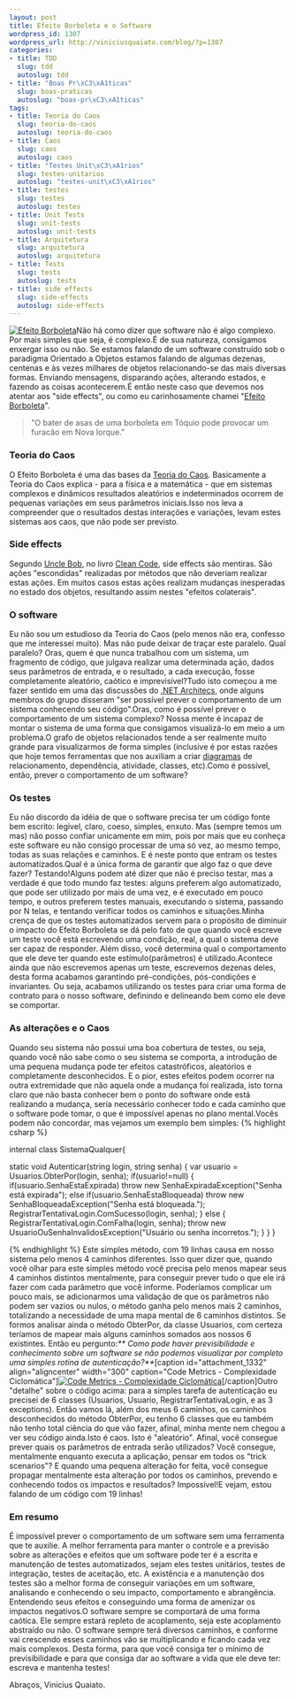 ```yaml
--- 
layout: post
title: Efeito Borboleta e o Software
wordpress_id: 1307
wordpress_url: http://viniciusquaiato.com/blog/?p=1307
categories: 
- title: TDD
  slug: tdd
  autoslug: tdd
- title: "Boas Pr\xC3\xA1ticas"
  slug: boas-praticas
  autoslug: "boas-pr\xC3\xA1ticas"
tags: 
- title: Teoria do Caos
  slug: teoria-do-caos
  autoslug: teoria-do-caos
- title: Caos
  slug: caos
  autoslug: caos
- title: "Testes Unit\xC3\xA1rios"
  slug: testes-unitarios
  autoslug: "testes-unit\xC3\xA1rios"
- title: testes
  slug: testes
  autoslug: testes
- title: Unit Tests
  slug: unit-tests
  autoslug: unit-tests
- title: Arquitetura
  slug: arquitetura
  autoslug: arquitetura
- title: Tests
  slug: tests
  autoslug: tests
- title: side effects
  slug: side-effects
  autoslug: side-effects
---
```

[![](http://viniciusquaiato.com/blog/wp-content/uploads/2010/07/dn10006-1_400-150x150.jpg "Efeito Borboleta")](http://viniciusquaiato.com/blog/wp-content/uploads/2010/07/dn10006-1_400.jpg)Não há como dizer que software não é algo complexo. Por mais simples que seja, é complexo.É de sua natureza, consigamos enxergar isso ou não. Se estamos falando de um software construído sob o paradigma Orientado a Objetos estamos falando de algumas dezenas, centenas e às vezes milhares de objetos relacionando-se das mais diversas formas. Enviando mensagens, disparando ações, alterando estados, e fazendo as coisas acontecerem.É então neste caso que devemos nos atentar aos "side effects", ou como eu carinhosamente chamei "[Efeito Borboleta](http://pt.wikipedia.org/wiki/Efeito_borboleta)".<blockquote>"O bater de asas de uma borboleta em Tóquio pode provocar um furacão em Nova Iorque."</blockquote>

### Teoria do Caos
O Efeito Borboleta é uma das bases da [Teoria do Caos](http://en.wikipedia.org/wiki/Chaos_theory). Basicamente a Teoria do Caos explica - para a física e a matemática - que em sistemas complexos e dinâmicos resultados aleatórios e indeterminados ocorrem de pequenas variações em seus parâmetros iniciais.Isso nos leva a compreender que o resultados destas interações e variações, levam estes sistemas aos caos, que não pode ser previsto.

### Side effects
Segundo [Uncle Bob](butunclebob.com), no livro [Clean Code](http://viniciusquaiato.com/blog/dica-de-leitura-clean-code/), side effects são mentiras. São ações "escondidas" realizadas por métodos que não deveriam realizar estas ações. Em muitos casos estas ações realizam mudanças inesperadas no estado dos objetos, resultando assim nestes "efeitos colaterais".

### O software
Eu não sou um estudioso da Teoria do Caos (pelo menos não era, confesso que me interessei muito). Mas não pude deixar de traçar este paralelo. Qual paralelo? Oras, quem é que nunca trabalhou com um sistema, um fragmento de código, que julgava realizar uma determinada ação, dados seus parâmetros de entrada, e o resultado, a cada execução, fosse completamente aleatório, caótico e imprevisível?Tudo isto começou a me fazer sentido em uma das discussões do [.NET Architecs](http://dotnetarchitects.net/), onde alguns membros do grupo disseram "ser possível prever o comportamento de um sistema conhecendo seu código".Oras, como é possível prever o comportamento de um sistema complexo? Nossa mente é incapaz de montar o sistema de uma forma que consigamos visualizá-lo em meio  a um problema.O grafo de objetos relacionados tende a ser realmente muito grande para visualizarmos de forma simples (inclusive é por estas razões que hoje temos ferramentas que nos auxiliam a criar [diagramas](http://blogs.msdn.com/b/jpclementi/archive/2010/04/16/ferramentas-de-arquitetura-no-visual-studio-2010.aspx) de relacionamento, dependência, atividade, classes, etc).Como é possível, então, prever o comportamento de um software?

### Os testes
Eu não discordo da idéia de que o software precisa ter um código fonte bem escrito: legível, claro, coeso, simples, enxuto. Mas (sempre temos um mas) não posso confiar unicamente em mim, pois por mais que eu conheça este software eu não consigo processar de uma só vez, ao mesmo tempo, todas as suas relações e caminhos. E é neste ponto que entram os testes automatizados.Qual é a única forma de garantir que algo faz o que deve fazer? Testando!Alguns podem até dizer que não é preciso testar, mas a verdade é que todo mundo faz testes: alguns preferem algo automatizado, que pode ser utilizado por mais de uma vez, e é executado em pouco tempo, e outros preferem testes manuais, executando o sistema, passando por N telas, e tentando verificar todos os caminhos e situações.Minha crença de que os testes automatizados servem para o propósito de diminuir o impacto do Efeito Borboleta se dá pelo fato de que quando você escreve um teste você está escrevendo uma condição, real, a qual o sistema deve ser capaz de responder. Além disso, você determina qual o comportamento que ele deve ter quando este estímulo(parâmetros) é utilizado.Acontece ainda que não escrevemos apenas um teste, escrevemos dezenas deles, desta forma acabamos garantindo pré-condições, pós-condições e invariantes. Ou seja, acabamos utilizando os testes para criar uma forma de contrato para o nosso software, definindo e delineando bem como ele deve se comportar.

### As alterações e o Caos
Quando seu sistema não possui uma boa cobertura de testes, ou seja, quando você não sabe como o seu sistema se comporta, a introdução de uma pequena mudança pode ter efeitos catastróficos, aleatórios e completamente desconhecidos. E o pior, estes efeitos podem ocorrer na outra extremidade que não aquela onde a mudança foi realizada, isto torna claro que não basta conhecer bem o ponto do software onde está realizando a mudança, seria necessário conhecer todo e cada caminho que o software pode tomar, o que é impossível apenas no plano mental.Vocês podem não concordar, mas vejamos um exemplo bem simples:
{% highlight csharp %}

internal class SistemaQualquer{    

static void Autenticar(string login, string senha)    {
var usuario = Usuarios.ObterPor(login, senha);
if(usuario!=null)        {
if(usuario.SenhaEstaExpirada)                throw new SenhaExpiradaException("Senha está expirada");
    else
if(usuario.SenhaEstaBloqueada)                throw new SenhaBloqueadaException("Senha está bloqueada.");
    RegistrarTentativaLogin.ComSucesso(login, senha);
    }
        else        {            RegistrarTentativaLogin.ComFalha(login, senha);
    throw new UsuarioOuSenhaInvalidosException("Usuário ou senha incorretos.");
    }
    }
}

{% endhighlight %}
Este simples método, com 19 linhas causa em nosso sistema pelo menos 4 caminhos diferentes. Isso quer dizer que, quando você olhar para este simples método você precisa pelo menos mapear seus 4 caminhos distintos mentalmente, para conseguir prever tudo o que ele irá fazer com cada parâmetro que você informe. Poderíamos complicar um pouco mais, se adicionarmos uma validação de que os parâmetros não podem ser vazios ou nulos, o método ganha pelo menos mais 2 caminhos, totalizando a necessidade de uma mapa mental de 6 caminhos distintos. Se formos analisar ainda o método ObterPor, da classe Usuarios, com certeza teríamos de mapear mais alguns caminhos somados aos nossos 6 existintes. Então eu pergunto:_** Como pode haver previsibilidade e conhecimento sobre um software se não podemos visualizar por completo uma simples rotina de autenticação?**_[caption id="attachment_1332" align="aligncenter" width="300" caption="Code Metrics - Complexidade Ciclomática"][![Code Metrics - Complexidade Ciclomática](http://viniciusquaiato.com/blog/wp-content/uploads/2010/07/metrics-300x107.jpg "Code Metrics - Complexidade Ciclomática")](http://viniciusquaiato.com/blog/wp-content/uploads/2010/07/metrics.jpg)[/caption]Outro "detalhe" sobre o código acima: para a simples tarefa de autenticação eu precisei de 6 classes (Usuarios, Usuario, RegistrarTentativaLogin, e as 3 exceptions). Então vamos lá, além dos meus 6 caminhos, os caminhos desconhecidos do método ObterPor, eu tenho 6 classes que eu também não tenho total ciência do que vão fazer, afinal, minha mente nem chegou a ver seu código ainda.Isto é caos. Isto é "aleatório". Afinal, você consegue prever quais os parâmetros de entrada serão utilizados? Você consegue, mentalmente enquanto executa a aplicação, pensar em todos os "trick scenarios"? E quando uma pequena alteração for feita, você consegue propagar mentalmente esta alteração por todos os caminhos, prevendo e conhecendo todos os impactos e resultados? Impossível!E vejam, estou falando de um código com 19 linhas!

### Em resumo
É impossível prever o comportamento de um software sem uma ferramenta que te auxilie. A melhor ferramenta para manter o controle e a previsão sobre as alterações e efeitos que um software pode ter é a escrita e manutenção de testes automatizados, sejam eles testes unitários, testes de integração, testes de aceitação, etc. A existência e a manutenção dos testes são a melhor forma de conseguir variações em um software, analisando e conhecendo o seu impacto, comportamento e abrangência. Entendendo seus efeitos e conseguindo uma forma de amenizar os impactos negativos.O software sempre se comportará de uma forma caótica. Ele sempre estará repleto de acoplamento, seja este acoplamento abstraído ou não. O software sempre terá diversos caminhos, e conforme vai crescendo esses caminhos vão se multiplicando e ficando cada vez mais complexos. Desta forma, para que você consiga ter o mínimo de previsibilidade e para que consiga dar ao software a vida que ele deve ter: escreva e mantenha testes!

Abraços,
Vinicius Quaiato.
